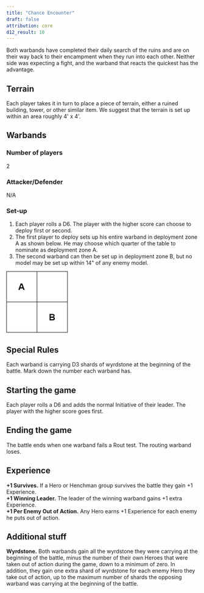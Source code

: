 ```yaml
---
title: "Chance Encounter"
draft: false
attribution: core
d12_result: 10
---
```

Both warbands have completed their daily search of the ruins and are on their way back to their encampment when they run into each other. Neither side was expecting a fight, and the warband that reacts the quickest has the advantage.
## Terrain
Each player takes it in turn to place a piece of terrain,
either a ruined building, tower, or other similar item.
We suggest that the terrain is set up within an area
roughly 4' x 4'.

## Warbands
### Number of players
2
### Attacker/Defender
N/A
### Set-up
1. Each player rolls a D6. The player with the higher score can choose to deploy first or second.
2. The first player to deploy sets up his entire warband in deployment zone A as shown below. He may choose which quarter of the table to nominate as deployment zone A.
3. The second warband can then be set up in deployment zone B, but no model may be set up within 14" of any enemy model.  

![Deployment Zones](deployment_chance_encounter.png)
## Special Rules
Each warband is carrying D3 shards of wyrdstone at the beginning of the battle. Mark down the number each warband has.
## Starting the game
Each player rolls a D6 and adds the normal Initiative of their leader. The player with the higher score goes first.
## Ending the game
The battle ends when one warband fails a Rout test. The routing warband loses.
## Experience
__+1 Survives.__ If a Hero or Henchman group survives the battle they gain +1 Experience.  
__+1 Winning Leader.__ The leader of the winning warband gains +1 extra Experience.  
__+1 Per Enemy Out of Action.__ Any Hero earns +1 Experience for each enemy he puts out of action.
## Additional stuff
__Wyrdstone.__ Both warbands gain all the wyrdstone they were carrying at the beginning of the battle, minus the number of their own Heroes that were taken out of action during the game, down to a minimum of zero. In addition, they gain one extra shard of wyrdstone for each enemy Hero they take out of action, up to the maximum number of shards the opposing warband was carrying at the beginning of the battle.